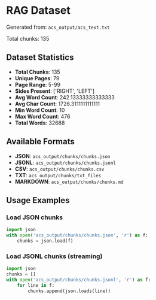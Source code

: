 # RAG Dataset

Generated from: `acs_output/acs_text.txt`

Total chunks: 135

## Dataset Statistics

- **Total Chunks**: 135
- **Unique Pages**: 79
- **Page Range**: 5-99
- **Sides Present**: ['RIGHT', 'LEFT']
- **Avg Word Count**: 242.13333333333333
- **Avg Char Count**: 1726.3111111111111
- **Min Word Count**: 10
- **Max Word Count**: 476
- **Total Words**: 32688

## Available Formats

- **JSON**: `acs_output/chunks/chunks.json`
- **JSONL**: `acs_output/chunks/chunks.jsonl`
- **CSV**: `acs_output/chunks/chunks.csv`
- **TXT**: `acs_output/chunks/txt_files`
- **MARKDOWN**: `acs_output/chunks/chunks.md`

## Usage Examples

### Load JSON chunks
```python
import json
with open('acs_output/chunks/chunks.json', 'r') as f:
    chunks = json.load(f)
```

### Load JSONL chunks (streaming)
```python
import json
chunks = []
with open('acs_output/chunks/chunks.jsonl', 'r') as f:
    for line in f:
        chunks.append(json.loads(line))
```
